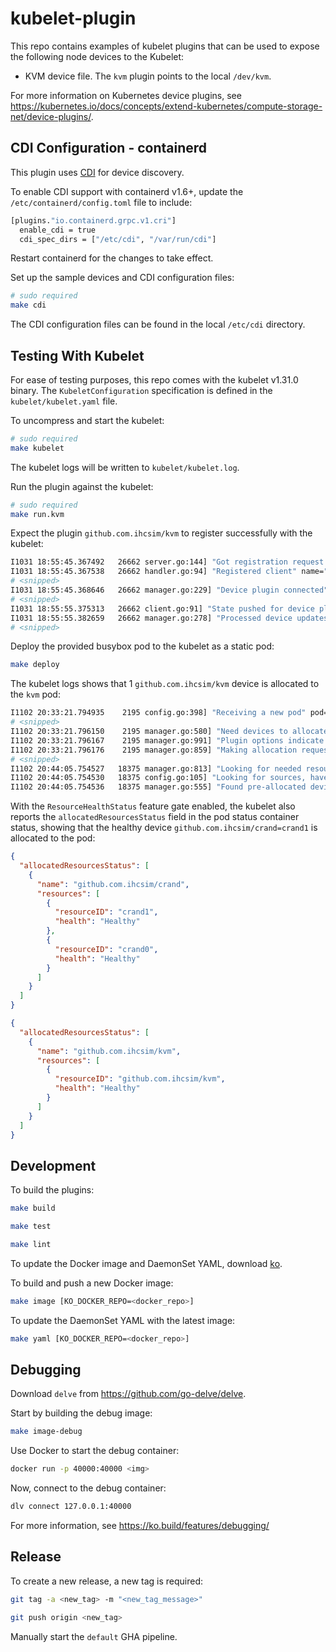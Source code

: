 # kubelet-plugin

This repo contains examples of kubelet plugins that can be used to expose the
following node devices to the Kubelet:

* KVM device file. The `kvm` plugin points to the local `/dev/kvm`.

For more information on Kubernetes device plugins, see
https://kubernetes.io/docs/concepts/extend-kubernetes/compute-storage-net/device-plugins/.

## CDI Configuration - containerd

This plugin uses [CDI](https://github.com/cncf-tags/container-device-interface/)
for device discovery.

To enable CDI support with containerd v1.6+, update the 
`/etc/containerd/config.toml` file to include:

```sh
[plugins."io.containerd.grpc.v1.cri"]
  enable_cdi = true
  cdi_spec_dirs = ["/etc/cdi", "/var/run/cdi"]
```

Restart containerd for the changes to take effect.

Set up the sample devices and CDI configuration files:

```sh
# sudo required
make cdi
```

The CDI configuration files can be found in the local `/etc/cdi` directory.

## Testing With Kubelet

For ease of testing purposes, this repo comes with the kubelet v1.31.0 binary. 
The `KubeletConfiguration` specification is defined in the `kubelet/kubelet.yaml`
file.

To uncompress and start the kubelet:

```sh
# sudo required
make kubelet
```

The kubelet logs will be written to `kubelet/kubelet.log`.

Run the plugin against the kubelet:

```sh
# sudo required
make run.kvm
```

Expect the plugin `github.com.ihcsim/kvm` to register successfully with the kubelet:

```sh   
I1031 18:55:45.367492   26662 server.go:144] "Got registration request from device plugin with resource" resourceName="github.com.ihcsim/kvm"
I1031 18:55:45.367538   26662 handler.go:94] "Registered client" name="github.com.ihcsim/kvm"
# <snipped>
I1031 18:55:45.368646   26662 manager.go:229] "Device plugin connected" resourceName="github.com.ihcsim/kvm"
# <snipped>
I1031 18:55:55.375313   26662 client.go:91] "State pushed for device plugin" resource="github.com.ihcsim/kvm" resourceCapacity=1
I1031 18:55:55.382659   26662 manager.go:278] "Processed device updates for resource" resourceName="github.com.ihcsim/kvm" totalCount=1 healthyCount=1
# <snipped>
```

Deploy the provided busybox pod to the kubelet as a static pod:

```sh
make deploy
```

The kubelet logs shows that 1 `github.com.ihcsim/kvm` device is allocated to the
`kvm` pod:

```sh
I1102 20:33:21.794935    2195 config.go:398] "Receiving a new pod" pod="default/kvm-ncqxp"
# <snipped>
I1102 20:33:21.796150    2195 manager.go:580] "Need devices to allocate for pod" deviceNumber=1 resourceName="github.com.ihcsim/kvm" podUID="d2a6778a-f42d-4880-9ed8-ec5ec6ea6303" con 194569 tainerName="kvm-client"
I1102 20:33:21.796167    2195 manager.go:991] "Plugin options indicate to skip GetPreferredAllocation for resource" resourceName="github.com.ihcsim/kvm"
I1102 20:33:21.796176    2195 manager.go:859] "Making allocation request for device plugin" devices=["kvm0"] resourceName="github.com.ihcsim/kvm"
# <snipped>
I1102 20:44:05.754527   18375 manager.go:813] "Looking for needed resources" needed=1 resourceName="github.com.ihcsim/kvm"
I1102 20:44:05.754530   18375 config.go:105] "Looking for sources, have seen" sources=["api","file"] seenSources={"file":{}}
I1102 20:44:05.754536   18375 manager.go:555] "Found pre-allocated devices for resource on pod" resourceName="github.com.ihcsim/kvm" containerName="kvm-client" podUID="d2a6778a-f42d- 231430 4880-9ed8-ec5ec6ea6303" devices=["kvm0"]
```

With the `ResourceHealthStatus` feature gate enabled, the kubelet also reports 
the `allocatedResourcesStatus` field in the pod status container status, 
showing that the healthy device `github.com.ihcsim/crand=crand1` is allocated to the pod:

```json
{
  "allocatedResourcesStatus": [
    {
      "name": "github.com.ihcsim/crand",
      "resources": [
        {
          "resourceID": "crand1",
          "health": "Healthy"
        },
        {
          "resourceID": "crand0",
          "health": "Healthy"
        }
      ]
    }
  ]
}

{
  "allocatedResourcesStatus": [
    {
      "name": "github.com.ihcsim/kvm",
      "resources": [
        {
          "resourceID": "github.com.ihcsim/kvm",
          "health": "Healthy"
        }
      ]
    }
  ]
}
```

## Development

To build the plugins:

```sh
make build

make test

make lint
```

To update the Docker image and DaemonSet YAML, download [ko](https://ko.build/).

To build and push a new Docker image:

```sh
make image [KO_DOCKER_REPO=<docker_repo>]
```

To update the DaemonSet YAML with the latest image:

```sh
make yaml [KO_DOCKER_REPO=<docker_repo>]
```

## Debugging

Download `delve` from https://github.com/go-delve/delve.

Start by building the debug image:

```sh
make image-debug
```

Use Docker to start the debug container:

```sh
docker run -p 40000:40000 <img>
```

Now, connect to the debug container:

```sh
dlv connect 127.0.0.1:40000
```

For more information, see https://ko.build/features/debugging/

## Release

To create a new release, a new tag is required:

```sh
git tag -a <new_tag> -m "<new_tag_message>"

git push origin <new_tag>
```

Manually start the `default` GHA pipeline.
